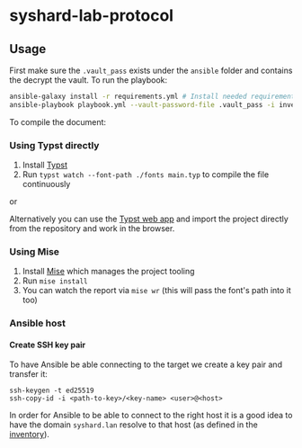 # syshard-lab-protocol

## Usage

First make sure the `.vault_pass` exists under the `ansible` folder and contains the decrypt the vault.
To run the playbook:
```bash
ansible-galaxy install -r requirements.yml # Install needed requirements
ansible-playbook playbook.yml --vault-password-file .vault_pass -i inventory/hosts.ini # Run playbook
```

To compile the document:

### Using Typst directly

1. Install [Typst](https://github.com/typst/typst)
2. Run `typst watch --font-path ./fonts main.typ` to compile the file continuously

or

Alternatively you can use the [Typst web app](https://typst.app/) and import the project directly from the repository and work in the browser.

### Using Mise

1. Install [Mise](https://mise.jdx.dev/) which manages the project tooling
2. Run `mise install`
3. You can watch the report via `mise wr` (this will pass the font's path into it too)

### Ansible host

#### Create SSH key pair

To have Ansible be able connecting to the target we create a key pair and transfer it:
```shell
ssh-keygen -t ed25519
ssh-copy-id -i <path-to-key>/<key-name> <user>@<host>
```


In order for Ansible to be able to connect to the right host it is a good idea to have the domain `syshard.lan` resolve to that host (as defined in the [inventory](./ansible/inventory.yml)).

